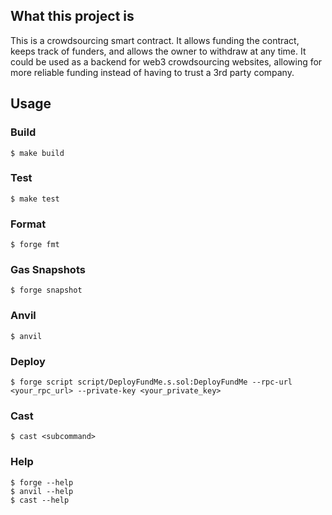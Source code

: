 ## What this project is

This is a crowdsourcing smart contract. It allows funding the contract, keeps track of funders, and allows the owner to withdraw at any time. It could be used as a backend for web3 crowdsourcing websites, allowing for more reliable funding instead of having to trust a 3rd party company.

## Usage

### Build

```shell
$ make build
```

### Test

```shell
$ make test
```

### Format

```shell
$ forge fmt
```

### Gas Snapshots

```shell
$ forge snapshot
```

### Anvil

```shell
$ anvil
```

### Deploy

```shell
$ forge script script/DeployFundMe.s.sol:DeployFundMe --rpc-url <your_rpc_url> --private-key <your_private_key>
```

### Cast

```shell
$ cast <subcommand>
```

### Help

```shell
$ forge --help
$ anvil --help
$ cast --help
```
